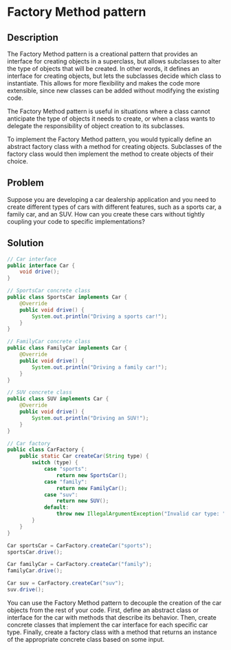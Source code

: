 # Factory Method pattern
## Description
The Factory Method pattern is a creational pattern that provides an interface for creating objects in a superclass, but allows subclasses to alter the type of objects that will be created. In other words, it defines an interface for creating objects, but lets the subclasses decide which class to instantiate. This allows for more flexibility and makes the code more extensible, since new classes can be added without modifying the existing code.

The Factory Method pattern is useful in situations where a class cannot anticipate the type of objects it needs to create, or when a class wants to delegate the responsibility of object creation to its subclasses.

To implement the Factory Method pattern, you would typically define an abstract factory class with a method for creating objects. Subclasses of the factory class would then implement the method to create objects of their choice.

## Problem
Suppose you are developing a car dealership application and you need to create different types of cars with different features, such as a sports car, a family car, and an SUV. How can you create these cars without tightly coupling your code to specific implementations?


## Solution
```java
// Car interface
public interface Car {
    void drive();
}

// SportsCar concrete class
public class SportsCar implements Car {
    @Override
    public void drive() {
        System.out.println("Driving a sports car!");
    }
}

// FamilyCar concrete class
public class FamilyCar implements Car {
    @Override
    public void drive() {
        System.out.println("Driving a family car!");
    }
}

// SUV concrete class
public class SUV implements Car {
    @Override
    public void drive() {
        System.out.println("Driving an SUV!");
    }
}

// Car factory
public class CarFactory {
    public static Car createCar(String type) {
        switch (type) {
            case "sports":
                return new SportsCar();
            case "family":
                return new FamilyCar();
            case "suv":
                return new SUV();
            default:
                throw new IllegalArgumentException("Invalid car type: " + type);
        }
    }
}

Car sportsCar = CarFactory.createCar("sports");
sportsCar.drive(); 

Car familyCar = CarFactory.createCar("family");
familyCar.drive(); 

Car suv = CarFactory.createCar("suv");
suv.drive(); 
``` 
You can use the Factory Method pattern to decouple the creation of the car objects from the rest of your code. First, define an abstract class or interface for the car with methods that describe its behavior. Then, create concrete classes that implement the car interface for each specific car type. Finally, create a factory class with a method that returns an instance of the appropriate concrete class based on some input.